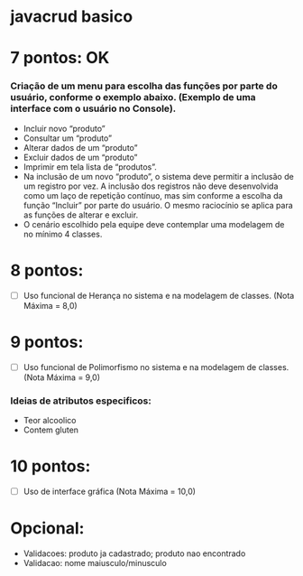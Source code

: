 # javacrud basico

# 7 pontos: OK
### Criação de um menu para escolha das funções por parte do usuário, conforme o exemplo abaixo. (Exemplo de uma interface com o usuário no Console).
- Incluir novo “produto”
- Consultar um “produto”
- Alterar dados de um “produto”
- Excluir dados de um “produto”
- Imprimir em tela lista de “produtos”.
- Na inclusão de um novo “produto”, o sistema deve permitir a inclusão de um registro por vez. A inclusão dos registros não deve desenvolvida como um laço de repetição contínuo, mas sim conforme a escolha da função “Incluir” por parte do usuário. O mesmo raciocínio se aplica para as funções de alterar e excluir.
- O cenário escolhido pela equipe deve contemplar uma modelagem de no mínimo 4 classes. 

# 8 pontos:
- [ ] Uso funcional de Herança no sistema e na modelagem de classes. (Nota Máxima = 8,0)

# 9 pontos:
- [ ] Uso funcional de Polimorfismo no sistema e na modelagem de classes. (Nota Máxima = 9,0)
### Ideias de atributos especificos:
- Teor alcoolico
- Contem gluten

# 10 pontos:
- [ ] Uso de interface gráfica (Nota Máxima = 10,0)

# Opcional:
* Validacoes: produto ja cadastrado; produto nao encontrado
* Validacao: nome maiusculo/minusculo
